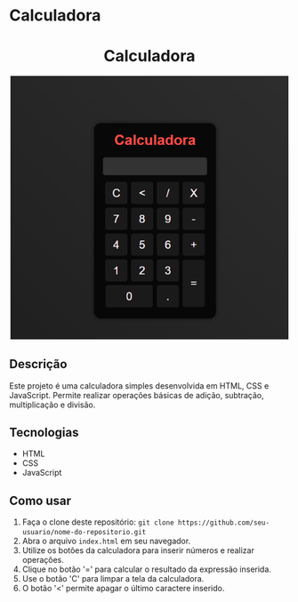 # Calculadora

<div align="center">
  <h1>Calculadora</h1>
  <img src="./simpleCalculator.gif" width="500" >
</div>

<div align="left">

## Descrição

Este projeto é uma calculadora simples desenvolvida em HTML, CSS e JavaScript. Permite realizar operações básicas de adição, subtração, multiplicação e divisão.

## Tecnologias

- HTML
- CSS
- JavaScript

## Como usar

1. Faça o clone deste repositório: `git clone https://github.com/seu-usuario/nome-do-repositorio.git`
2. Abra o arquivo `index.html` em seu navegador.
3. Utilize os botões da calculadora para inserir números e realizar operações.
4. Clique no botão '=' para calcular o resultado da expressão inserida.
5. Use o botão 'C' para limpar a tela da calculadora.
6. O botão '<' permite apagar o último caractere inserido.

</div>
